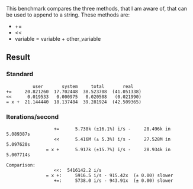 This benchmark compares the three methods, that I am aware of, that can be used to append to a string. These methods are:
* +=
* <<
* variable = variable + other_variable

## Result
### Standard
```
          user       system     total       real
+=     20.821260  17.702448  38.523708  (41.051338)
<<      0.019533   0.000975   0.020508   (0.021990)
= x +  21.144440  18.137484  39.281924  (42.509365)
```

### Iterations/second
```
                  +=      5.738k (±16.1%) i/s -     28.496k in   5.089387s
                  <<      5.416M (± 5.3%) i/s -     27.528M in   5.097620s
               = x +      5.917k (±15.7%) i/s -     28.934k in   5.007714s

Comparison:
                  <<:  5416142.2 i/s
               = x +:     5916.5 i/s - 915.42x  (± 0.00) slower
                  +=:     5738.0 i/s - 943.91x  (± 0.00) slower
```
